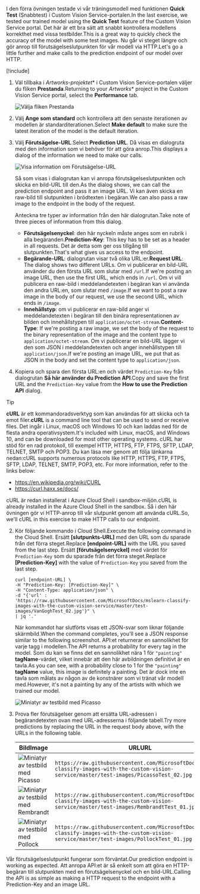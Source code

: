 <span data-ttu-id="b8e75-101">I den förra övningen testade vi vår träningsmodell med funktionen **Quick Test** (Snabbtest) i Custom Vision Service-portalen.</span><span class="sxs-lookup"><span data-stu-id="b8e75-101">In the last exercise, we tested our trained model using the **Quick Test** feature of the Custom Vision Service portal.</span></span> <span data-ttu-id="b8e75-102">Det här är ett bra sätt att snabbt kontrollera modellens korrekthet med vissa testbilder.</span><span class="sxs-lookup"><span data-stu-id="b8e75-102">This is a great way to quickly check the accuracy of the model with some test images.</span></span> <span data-ttu-id="b8e75-103">Nu går vi steget längre och gör anrop till förutsägelseslutpunkten för vår modell via HTTP.</span><span class="sxs-lookup"><span data-stu-id="b8e75-103">Let's go a little further and make calls to the prediction endpoint of our model over HTTP.</span></span>

[!include[](../../../includes/azure-sandbox-activate.md)]

1. <span data-ttu-id="b8e75-104">Väl tillbaka i *Artworks-projektet*\* i Custom Vision Service-portalen väljer du fliken **Prestanda**.</span><span class="sxs-lookup"><span data-stu-id="b8e75-104">Returning to your *Artworks*\* project in the Custom Vision Service portal, select the  **Performance** tab.</span></span>

    ![Välja fliken Prestanda](../media/5-performance-tab.png)

1. <span data-ttu-id="b8e75-106">Välj **Ange som standard**  och kontrollera att den senaste iterationen av modellen är standarditerationen.</span><span class="sxs-lookup"><span data-stu-id="b8e75-106">Select **Make default** to make sure the latest iteration of the model is the default iteration.</span></span>

1. <span data-ttu-id="b8e75-107">Välj **Förutsägelse-URL**.</span><span class="sxs-lookup"><span data-stu-id="b8e75-107">Select **Prediction URL**.</span></span> <span data-ttu-id="b8e75-108">Då visas en dialogruta med den information som vi behöver för att göra anrop.</span><span class="sxs-lookup"><span data-stu-id="b8e75-108">This displays a dialog of the information we need to make our calls.</span></span> 

    ![Visa information om Förutsägelse-URL](../media/5-portal-prediction-url.png)

    <span data-ttu-id="b8e75-110">Så som visas i dialogrutan kan vi anropa förutsägelseslutpunkten och skicka en bild-URL till den.</span><span class="sxs-lookup"><span data-stu-id="b8e75-110">As the dialog shows, we can call the prediction endpoint and pass it an image URL.</span></span> <span data-ttu-id="b8e75-111">Vi kan även skicka en raw-bild till slutpunkten i brödtexten i begäran.</span><span class="sxs-lookup"><span data-stu-id="b8e75-111">We can also pass a raw image to the endpoint in the body of the request.</span></span>

    <span data-ttu-id="b8e75-112">Anteckna tre typer av information från den här dialogrutan.</span><span class="sxs-lookup"><span data-stu-id="b8e75-112">Take note of three pieces of information from this dialog.</span></span>
     - <span data-ttu-id="b8e75-113">**Förutsägelsenyckel**: den här nyckeln måste anges som en rubrik i alla begäranden.</span><span class="sxs-lookup"><span data-stu-id="b8e75-113">**Prediction-Key**: This key has to be set as a header in all requests.</span></span> <span data-ttu-id="b8e75-114">Det är detta som ger oss tillgång till slutpunkten.</span><span class="sxs-lookup"><span data-stu-id="b8e75-114">That's what gives us access to the endpoint.</span></span>
    - <span data-ttu-id="b8e75-115">**Begärande-URL**: dialogrutan visar två olika URL:er.</span><span class="sxs-lookup"><span data-stu-id="b8e75-115">**Request URL**: The dialog shows two different URLs.</span></span> <span data-ttu-id="b8e75-116">Om vi publicerar en bild-URL använder du den första URL som slutar med `/url`.</span><span class="sxs-lookup"><span data-stu-id="b8e75-116">If we're posting an image URL, then use the first URL, which ends in `/url`.</span></span> <span data-ttu-id="b8e75-117">Om vi vill publicera en raw-bild i meddelandetexten i begäran kan vi använda den andra URL:en, som slutar med `/image`.</span><span class="sxs-lookup"><span data-stu-id="b8e75-117">If we want to post a raw image in the body of our request, we use the second URL, which ends in `/image`.</span></span>
    - <span data-ttu-id="b8e75-118">**Innehållstyp**: om vi publicerar en raw-bild anger vi meddelandetexten i begäran till den binära representationen av bilden och innehållstypen till `application/octet-stream`.</span><span class="sxs-lookup"><span data-stu-id="b8e75-118">**Content-Type**: If we're posting a raw image, we set the body of the request to the binary representation of the image and the content type to `application/octet-stream`.</span></span> <span data-ttu-id="b8e75-119">Om vi publicerar en bild-URL lägger vi den som JSON i meddelandetexten och anger innehållstypen till `application/json`.</span><span class="sxs-lookup"><span data-stu-id="b8e75-119">If we're posting an image URL, we put that as JSON in the body and set the content type to `application/json`.</span></span>
    

3. <span data-ttu-id="b8e75-120">Kopiera och spara den första URL:en och värdet `Prediction-Key` från dialogrutan **Så här använder du Prediction API**.</span><span class="sxs-lookup"><span data-stu-id="b8e75-120">Copy and save the first URL and the `Prediction-Key` value from the **How to use the Prediction API** dialog.</span></span> 

> [!TIP]
> <span data-ttu-id="b8e75-121">**cURL** är ett kommandoradsverktyg som kan användas för att skicka och ta emot filer.</span><span class="sxs-lookup"><span data-stu-id="b8e75-121">**cURL** is a command line tool that can be used to send or receive files.</span></span> <span data-ttu-id="b8e75-122">Det ingår i Linux, macOS och Windows 10 och kan laddas ned för de flesta andra operativsystem.</span><span class="sxs-lookup"><span data-stu-id="b8e75-122">It's included with Linux, macOS, and Windows 10, and can be downloaded for most other operating systems.</span></span> <span data-ttu-id="b8e75-123">cURL har stöd för en rad protokoll, till exempel HTTP, HTTPS, FTP, FTPS, SFTP, LDAP, TELNET, SMTP och POP3. Du kan läsa mer genom att följa länkarna nedan:</span><span class="sxs-lookup"><span data-stu-id="b8e75-123">cURL supports numerous protocols like HTTP, HTTPS, FTP, FTPS, SFTP, LDAP, TELNET, SMTP, POP3, etc. For more information, refer to the links below:</span></span>
>
>- <https://en.wikipedia.org/wiki/CURL>
>- <https://curl.haxx.se/docs/> 
> 
> <span data-ttu-id="b8e75-124">cURL är redan installerat i Azure Cloud Shell i sandbox-miljön.</span><span class="sxs-lookup"><span data-stu-id="b8e75-124">cURL is already installed in the Azure Cloud Shell in the sandbox.</span></span> <span data-ttu-id="b8e75-125">Så i den här övningen gör vi HTTP-anrop till vår slutpunkt genom att använda cURL.</span><span class="sxs-lookup"><span data-stu-id="b8e75-125">So, we'll cURL in this exercise to make HTTP calls to our endpoint.</span></span>

2. <span data-ttu-id="b8e75-126">Kör följande kommando i Cloud Shell.</span><span class="sxs-lookup"><span data-stu-id="b8e75-126">Execute the following command in the Cloud Shell.</span></span> <span data-ttu-id="b8e75-127">Ersätt **[slutpunkts-URL]** med den URL som du sparade från det förra steget.</span><span class="sxs-lookup"><span data-stu-id="b8e75-127">Replace **[endpoint-URL]** with the URL you saved from the last step.</span></span> <span data-ttu-id="b8e75-128">Ersätt **[förutsägelsenyckel]** med värdet för `Prediction-Key` som du sparade från det förra steget.</span><span class="sxs-lookup"><span data-stu-id="b8e75-128">Replace **[Prediction-Key]** with the value of `Prediction-Key` you saved from the last step.</span></span> 

    ```azurecli
    curl [endpoint-URL] \
    -H "Prediction-Key: [Prediction-Key]" \
    -H "Content-Type: application/json" \
    -d "{'url' : 'https://raw.githubusercontent.com/MicrosoftDocs/mslearn-classify-images-with-the-custom-vision-service/master/test-images/VanGoghTest_02.jpg'}" \
    | jq '.'
    ```

    <span data-ttu-id="b8e75-129">När kommandot har slutförts visas ett JSON-svar som liknar följande skärmbild.</span><span class="sxs-lookup"><span data-stu-id="b8e75-129">When the command completes, you'll see a JSON response similar to the following screenshot.</span></span> <span data-ttu-id="b8e75-130">API:et returnerar en sannolikhet för varje tagg i modellen.</span><span class="sxs-lookup"><span data-stu-id="b8e75-130">The API returns a probability for every tag in the model.</span></span> <span data-ttu-id="b8e75-131">Som du kan se finns det en sannolikhet nära 1 för `"painting"` **tagName**-värdet, vilket innebär att den här avbildningen definitivt är en tavla.</span><span class="sxs-lookup"><span data-stu-id="b8e75-131">As you can see, with a probability close to 1 for the `"painting"` **tagName** value, this image is definitely a painting.</span></span> <span data-ttu-id="b8e75-132">Det är dock inte en tavla som målats av någon av de konstnärer som vi tränat vår modell med.</span><span class="sxs-lookup"><span data-stu-id="b8e75-132">However, it's not a painting by any of the artists with which we trained our model.</span></span> 

    ![Miniatyr av testbild med Picasso](../media/5-prediction-json.png) 

3. <span data-ttu-id="b8e75-134">Prova fler förutsägelser genom att ersätta URL-adressen i begärandetexten ovan med URL-adresserna i följande tabell.</span><span class="sxs-lookup"><span data-stu-id="b8e75-134">Try more predictions by replacing the URL in the request body above, with the URLs in the following table.</span></span> 

    |<span data-ttu-id="b8e75-135">Bild</span><span class="sxs-lookup"><span data-stu-id="b8e75-135">Image</span></span>  | <span data-ttu-id="b8e75-136">URL</span><span class="sxs-lookup"><span data-stu-id="b8e75-136">URL</span></span>  |
    |---------|---------|
    |![Miniatyr av testbild med Picasso](../media/picasso-test-02-thumb.jpg)     | `https://raw.githubusercontent.com/MicrosoftDocs/mslearn-classify-images-with-the-custom-vision-service/master/test-images/PicassoTest_02.jpg`        |
    |![Miniatyr av testbild med Rembrandt](../media/rembrandt-test-01-thumb.jpg)     |  `https://raw.githubusercontent.com/MicrosoftDocs/mslearn-classify-images-with-the-custom-vision-service/master/test-images/RembrandtTest_01.jpg`       |
    |![Miniatyr av testbild med Pollock](../media/pollock-test-01-thumb.jpg)  |   `https://raw.githubusercontent.com/MicrosoftDocs/mslearn-classify-images-with-the-custom-vision-service/master/test-images/PollockTest_01.jpg`     |
   

<span data-ttu-id="b8e75-140">Vår förutsägelseslutpunkt fungerar som förväntat.</span><span class="sxs-lookup"><span data-stu-id="b8e75-140">Our prediction endpoint is working as expected.</span></span> <span data-ttu-id="b8e75-141">Att anropa API:et är så enkelt som att göra en HTTP-begäran till slutpunkten med en förutsägelsenyckel och en bild-URL.</span><span class="sxs-lookup"><span data-stu-id="b8e75-141">Calling the API is as simple as making a HTTP request to the endpoint with a Prediction-Key and an image URL.</span></span>